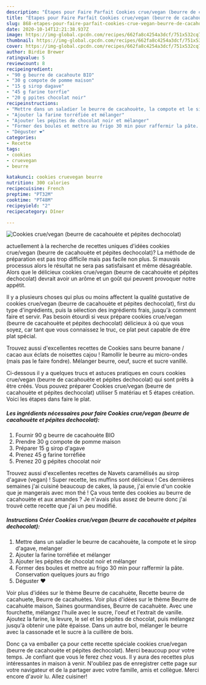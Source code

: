 ```yaml
---
description: "Étapes pour Faire Parfait Cookies crue/vegan (beurre de cacahouète et pépites dechocolat)"
title: "Étapes pour Faire Parfait Cookies crue/vegan (beurre de cacahouète et pépites dechocolat)"
slug: 868-etapes-pour-faire-parfait-cookies-crue-vegan-beurre-de-cacahouete-et-pepites-dechocolat
date: 2020-10-14T12:21:38.937Z
image: https://img-global.cpcdn.com/recipes/662fa8c4254a3dcf/751x532cq70/cookies-cruevegan-beurre-de-cacahouete-et-pepites-dechocolat-photo-principale-de-la-recette.jpg
thumbnail: https://img-global.cpcdn.com/recipes/662fa8c4254a3dcf/751x532cq70/cookies-cruevegan-beurre-de-cacahouete-et-pepites-dechocolat-photo-principale-de-la-recette.jpg
cover: https://img-global.cpcdn.com/recipes/662fa8c4254a3dcf/751x532cq70/cookies-cruevegan-beurre-de-cacahouete-et-pepites-dechocolat-photo-principale-de-la-recette.jpg
author: Birdie Brewer
ratingvalue: 5
reviewcount: 8
recipeingredient:
- "90 g beurre de cacahoute BIO"
- "30 g compote de pomme maison"
- "15 g sirop dagave"
- "45 g farine torrfie"
- "20 g ppites chocolat noir"
recipeinstructions:
- "Mettre dans un saladier le beurre de cacahouète, la compote et le sirop d&#39;agave, melanger"
- "Ajouter la farine torréfiée et mélanger"
- "Ajouter les pépites de chocolat noir et mélanger"
- "Former des boules et mettre au frigo 30 min pour raffermir la pâte. Conservation quelques jours au frigo"
- "Déguster ❤️"
categories:
- Recette
tags:
- cookies
- cruevegan
- beurre

katakunci: cookies cruevegan beurre 
nutrition: 300 calories
recipecuisine: French
preptime: "PT32M"
cooktime: "PT48M"
recipeyield: "2"
recipecategory: Dîner

---
```



![Cookies crue/vegan (beurre de cacahouète et pépites dechocolat)](https://img-global.cpcdn.com/recipes/662fa8c4254a3dcf/751x532cq70/cookies-cruevegan-beurre-de-cacahouete-et-pepites-dechocolat-photo-principale-de-la-recette.jpg)

actuellement à la recherche de recettes uniques d'idées cookies crue/vegan (beurre de cacahouète et pépites dechocolat)? La méthode de préparation est pas trop difficile mais pas facile non plus. Si mauvais processus alors le résultat ne sera pas satisfaisant et même désagréable. Alors que le délicieux cookies crue/vegan (beurre de cacahouète et pépites dechocolat) devrait avoir un arôme et un goût qui peuvent provoquer notre appétit.

Il y a plusieurs choses qui plus ou moins affectent la qualité gustative de cookies crue/vegan (beurre de cacahouète et pépites dechocolat), first du type d'ingrédients, puis la sélection des ingrédients frais, jusqu'à comment faire et servir. Pas besoin étourdi si veux prépare cookies crue/vegan (beurre de cacahouète et pépites dechocolat) délicieux à où que vous soyez, car tant que vous connaissez le truc, ce plat peut capable de être plat spécial.

Trouvez aussi d&#39;excellentes recettes de Cookies sans beurre banane / cacao aux éclats de noisettes cajou ! Ramollir le beurre au micro-ondes (mais pas le faire fondre). Mélanger beurre, oeuf, sucre et sucre vanillé.


Ci-dessous il y a quelques trucs et astuces pratiques en cours cookies crue/vegan (beurre de cacahouète et pépites dechocolat) qui sont prêts à être créés. Vous pouvez préparer Cookies crue/vegan (beurre de cacahouète et pépites dechocolat) utiliser 5 matériau et 5 étapes création. Voici les étapes dans faire le plat.

<!--inarticleads1-->

##### Les ingrédients nécessaires pour faire Cookies crue/vegan (beurre de cacahouète et pépites dechocolat):

1. Fournir 90 g beurre de cacahouète BIO
1. Prendre 30 g compote de pomme maison
1. Préparer 15 g sirop d&#39;agave
1. Prenez 45 g farine torréfiée
1. Prenez 20 g pépites chocolat noir


Trouvez aussi d&#39;excellentes recettes de Navets caramélisés au sirop d&#39;agave (vegan) ! Super recette, les muffins sont délicieux ! Ces dernières semaines j&#39;ai cuisiné beaucoup de cakes, là pause, j&#39;ai envie d&#39;un cookie que je mangerais avec mon thé ! Ça vous tente des cookies au beurre de cacahouète et aux amandes ? Je n&#39;avais plus assez de beurre donc j&#39;ai trouvé cette recette que j&#39;ai un peu modifié. 

<!--inarticleads2-->

##### Instructions Créer Cookies crue/vegan (beurre de cacahouète et pépites dechocolat):

1. Mettre dans un saladier le beurre de cacahouète, la compote et le sirop d&#39;agave, melanger
1. Ajouter la farine torréfiée et mélanger
1. Ajouter les pépites de chocolat noir et mélanger
1. Former des boules et mettre au frigo 30 min pour raffermir la pâte. Conservation quelques jours au frigo
1. Déguster ❤️


Voir plus d&#39;idées sur le thème Beurre de cacahuète, Recette beurre de cacahuete, Beurre de cacahuètes. Voir plus d&#39;idées sur le thème Beurre de cacahuète maison, Saines gourmandises, Beurre de cacahuète. Avec une fourchette, mélangez l&#39;huile avec le sucre, l&#39;oeuf et l&#39;extrait de vanille. Ajoutez la farine, la levure, le sel et les pépites de chocolat, puis mélangez jusqu&#39;à obtenir une pâte épaisse. Dans un autre bol, mélanger le beurre avec la cassonade et le sucre à la cuillère de bois. 


Donc ça va emballer ça pour cette recette spéciale cookies crue/vegan (beurre de cacahouète et pépites dechocolat). Merci beaucoup pour votre temps. Je confiant que vous le ferez chez vous. Il y aura des recettes plus  intéressantes in maison à venir. N'oubliez pas de enregistrer cette page sur votre navigateur et de la partager avec votre famille, amis et collègue. Merci encore d'avoir lu. Allez cuisiner!
